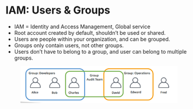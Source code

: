 # IAM: Users & Groups

* IAM = Identity and Access Management, Global service&#x20;
* Root account created by default, shouldn’t be used or shared.&#x20;
* Users are people within your organization, and can be grouped.&#x20;
* Groups only contain users, not other groups.&#x20;
* Users don’t have to belong to a group, and user can belong to multiple groups.

<figure><img src="../.gitbook/assets/image (7).png" alt=""><figcaption></figcaption></figure>
